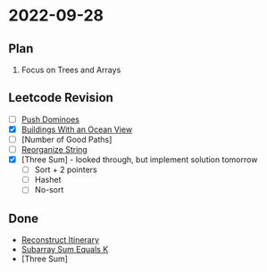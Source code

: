 # 2022-09-28

## Plan
1. Focus on Trees and Arrays

## Leetcode Revision
- [ ] [Push Dominoes](https://leetcode.com/problems/push-dominoes/)
- [x] [Buildings With an Ocean View](https://leetcode.com/problems/buildings-with-an-ocean-view/)
- [ ] [Number of Good Paths]
- [ ] [Reorganize String](https://leetcode.com/problems/reorganize-string/)
- [x] [Three Sum] - looked through, but implement solution tomorrow
  - [ ] Sort + 2 pointers
  - [ ] Hashet
  - [ ] No-sort

## Done
- [Reconstruct Itinerary](https://leetcode.com/problems/reconstruct-itinerary/)
- [Subarray Sum Equals K](https://leetcode.com/problems/subarray-sum-equals-k/)
- [Three Sum]